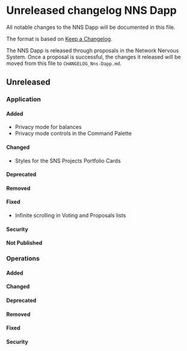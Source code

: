 # Unreleased changelog NNS Dapp

All notable changes to the NNS Dapp will be documented in this file.

The format is based on [Keep a Changelog](https://keepachangelog.com/en/1.0.0/).

The NNS Dapp is released through proposals in the Network Nervous System. Once a
proposal is successful, the changes it released will be moved from this file to
`CHANGELOG_Nns-Dapp.md`.

## Unreleased

### Application

#### Added

- Privacy mode for balances
- Privacy mode controls in the Command Palette

#### Changed

- Styles for the SNS Projects Portfolio Cards

#### Deprecated

#### Removed

#### Fixed

- Infinite scrolling in Voting and Proposals lists

#### Security

#### Not Published

### Operations

#### Added

#### Changed

#### Deprecated

#### Removed

#### Fixed

#### Security
